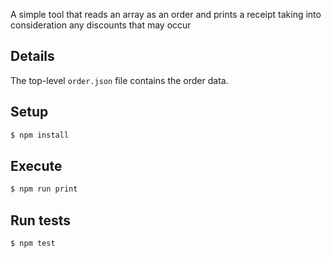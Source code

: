 A simple tool that reads an array as an order 
and prints a receipt taking into consideration 
any discounts that may occur


Details
------------
The top-level `order.json` file contains the order data.


Setup
------------

```sh
$ npm install
```


Execute
------------

```sh
$ npm run print
```


Run tests
------------

```sh
$ npm test
```
